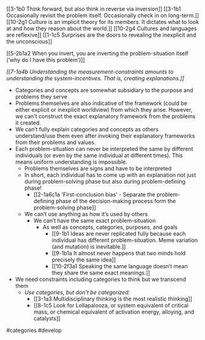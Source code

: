 [[3-1b0 Think forward, but also think in reverse via inversion]]
[[3-1b1 Occasionally revisit the problem itself. Occasionally check in on long-term.]]
[[10-2g1 Culture is an implicit theory for its members. It dictates what to look at and how they reason about the world.]]
[[10-2g4 Cultures and languages are reflexive]]
[[1-1c5 Surprises are the doors to revealing the inexplicit and the unconscious]]

[[5-2b1a2 When you invert, you are inverting the problem-situation itself (’why do I have this problem’)]]

*[[7-1a4b Understanding the measurement-constraints amounts to understanding the system-incentives. That is, creating explanations.]]*
- Categories and concepts are somewhat subsidiary to the purpose and problems they serve
- Problems themselves are also indicative of the framework (could be either explicit or inexplicit worldview) from which they arise. However, we can't construct the exact explanatory framework from the problems it created.
- We can’t fully explain categories and concepts as others understand/use them even after invoking their explanatory frameworks from their problems and values.
- Each problem-situation can never be interpreted the same by different individuals (or even by the same individual at different times). This means uniform understanding is impossible.
	- Problems themselves are signs and have to be interpreted
	- In short, each individual has to come up with an explanation not just during  problem-solving phase but also during problem-defining phase!
		- [[2-1a6c1a 'First-conclusion bias' - Separate the problem-defining phase of the decision-making process form the problem-solving phase]]
	- We can’t use anything as how it’s used by others
		- We can’t have the same exact problem-situation
			- As well as concepts, categories, purposes, and goals
				- [[9-1b1 Ideas are never replicated fully because each individual has different problem-situation. Meme variation (and mutation) is inevitable.]]
				- [[9-1b1a It almost never happens that two minds hold precisely the same idea]]
				- [[10-2f3a1 Speaking the same language doesn’t mean they share the same exact meanings.]]
- We need constraints including categories to think but we transcend them
	- *Use categories, but don't be categorized:*
		- [[3-1a3 Multidisciplinary thinking is the most realistic thinking]]
		- [[8-1c5 Look for Lollapalooza, or system equivalent of critical mass, or chemical equivalent of activation energy, alloying, and catalysts]]

#categories 
#develop 
